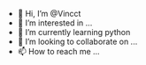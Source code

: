 - 👋 Hi, I’m @Vincct
- 👀 I’m interested in ...
- 🌱 I’m currently learning python
- 💞️ I’m looking to collaborate on ...
- 📫 How to reach me ...

<!---
Vincct/Vincct is a ✨ special ✨ repository because its `README.md` (this file) appears on your GitHub profile.
You can click the Preview link to take a look at your changes.
--->
